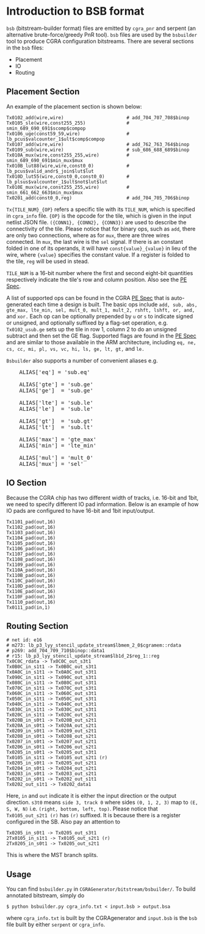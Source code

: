 # Introduction to BSB format

`bsb` (bitstream-builder format) files are emitted by `cgra_pnr` and
serpent (an alternative brute-force/greedy PnR tool). `bsb` files are
used by the `bsbuilder` tool to produce CGRA configuration bitstreams.
There are several sections in the `bsb` files:

+ Placement
+ IO
+ Routing

## Placement Section
An example of the placement section is shown below:
```
Tx0102_add(wire,wire)                       # add_704_707_708$binop
Tx0105_sle(wire,const255_255)               # smin_689_690_691$scomp$compop
Tx0106_uge(const59_59,wire)                 # lb_pcus$valcounter_1$ult$comp$compop
Tx0107_add(wire,wire)                       # add_762_763_764$binop
Tx0109_sub(wire,wire)                       # sub_686_688_689$binop
Tx010A_mux(wire,const255_255,wire)          # smin_689_690_691$min_mux$mux
Tx010B_lut88(wire,wire,const0_0)            # lb_pcus$valid_andr$_join$lut$lut
Tx010D_lut55(wire,const0_0,const0_0)        # lb_plsus$valcounter_1$ult$not$lut$lut
Tx010E_mux(wire,const255_255,wire)          # smin_661_662_663$min_mux$mux
Tx0201_add(const0_0,reg)                    # add_704_705_706$binop
```

`Tx{TILE_NUM}_{OP}` refers a specific tile with its `TILE_NUM`, which is
specified in `cgra_info` file. 
`{OP}` is the opcode for the tile, which is
given in the input netlist JSON file. `({CONN1}, {CONN2}, {CONN3})` are used
to describe the connectivity of the tile. Please notice that for binary ops,
such as `add`, there are only two connections, where as for `mux`, there are
three wires connected. In `mux`, the last wire is the `sel` signal. If there
is an constant folded in one of its operands, it will have
`const{value}_{value}` in lieu of the wire, where `{value}` specifies the
constant value. If a register is folded to the tile, `reg` will be used in
stead.

`TILE_NUM` is a 16-bit number where the first and second eight-bit
quantities respectively indicate the tile's row and column position.
Also see the 
<a href="https://github.com/StanfordAHA/CGRAGenerator/wiki/PE-Spec#tile_number">
PE Spec</a>.

A list of supported ops can be found in the CGRA 
<a href="https://github.com/StanfordAHA/CGRAGenerator/wiki/PE-Spec#alu_ops">
PE Spec</a>
that is auto-generated each time a design is built.  The basic ops include
`add, sub, abs, gte_max, lte_min, sel, mult_0, mult_1, mult_2, rshft,
lshft, or, and,` and `xor.`
Each op can be optionally prepended by `u` or `s` to indicate signed or unsigned,
and optionally suffixed by a flag-set operation, e.g. `Tx0102_usub.ge`
sets up the tile in row 1, column 2 to do an unsigned subtract and
then set the GE flag.  Supported flags are found in the
<a href="https://github.com/StanfordAHA/CGRAGenerator/wiki/PE-Spec#pe_flags">
PE Spec</a> and are similar to those available in the ARM
architecture,
including `eq, ne, cs, cc, mi, pl, vs, vc, hi, ls, ge, lt, gt,` and `le.`

`Bsbuilder` also supports a number of convenient aliases e.g.

<pre>
    ALIAS['eq'] = 'sub.eq'

    ALIAS['gte'] = 'sub.ge'
    ALIAS['ge']  = 'sub.ge'

    ALIAS['lte'] = 'sub.le'
    ALIAS['le']  = 'sub.le'

    ALIAS['gt']  = 'sub.gt'
    ALIAS['lt']  = 'sub.lt'

    ALIAS['max'] = 'gte_max'
    ALIAS['min'] = 'lte_min'

    ALIAS['mul'] = 'mult_0'
    ALIAS['mux'] = 'sel'
</pre>


## IO Section
Because the CGRA chip has two different width of tracks, i.e. 16-bit and 1bit,
we need to specify different IO pad information. Below is an example of how
IO pads are configured to have 16-bit and 1bit input/output.
```
Tx1101_pad(out,16)
Tx1102_pad(out,16)
Tx1103_pad(out,16)
Tx1104_pad(out,16)
Tx1105_pad(out,16)
Tx1106_pad(out,16)
Tx1107_pad(out,16)
Tx1108_pad(out,16)
Tx1109_pad(out,16)
Tx110A_pad(out,16)
Tx110B_pad(out,16)
Tx110C_pad(out,16)
Tx110D_pad(out,16)
Tx110E_pad(out,16)
Tx110F_pad(out,16)
Tx1110_pad(out,16)
Tx0111_pad(in,1)
```

## Routing Section
```
# net id: e16
# m273: lb_p3_lyy_stencil_update_stream$lbmem_2_0$cgramem::rdata
# p269: add_704_709_710$binop::data1
# r15: lb_p3_lyy_stencil_update_stream$lb1d_2$reg_1::reg
Tx0C0C_rdata -> Tx0C0C_out_s3t1
Tx0B0C_in_s1t1 -> Tx0B0C_out_s3t1
Tx0A0C_in_s1t1 -> Tx0A0C_out_s3t1
Tx090C_in_s1t1 -> Tx090C_out_s3t1
Tx080C_in_s1t1 -> Tx080C_out_s3t1
Tx070C_in_s1t1 -> Tx070C_out_s3t1
Tx060C_in_s1t1 -> Tx060C_out_s3t1
Tx050C_in_s1t1 -> Tx050C_out_s3t1
Tx040C_in_s1t1 -> Tx040C_out_s3t1
Tx030C_in_s1t1 -> Tx030C_out_s3t1
Tx020C_in_s1t1 -> Tx020C_out_s2t1
Tx020B_in_s0t1 -> Tx020B_out_s2t1
Tx020A_in_s0t1 -> Tx020A_out_s2t1
Tx0209_in_s0t1 -> Tx0209_out_s2t1
Tx0208_in_s0t1 -> Tx0208_out_s2t1
Tx0207_in_s0t1 -> Tx0207_out_s2t1
Tx0206_in_s0t1 -> Tx0206_out_s2t1
Tx0205_in_s0t1 -> Tx0205_out_s3t1
Tx0105_in_s1t1 -> Tx0105_out_s2t1 (r)
Tx0205_in_s0t1 -> Tx0205_out_s2t1
Tx0204_in_s0t1 -> Tx0204_out_s2t1
Tx0203_in_s0t1 -> Tx0203_out_s2t1
Tx0202_in_s0t1 -> Tx0202_out_s1t1
Tx0202_out_s1t1 -> Tx0202_data1
```
Here, `in` and `out` indicate it is either the input direction or the output
direction. ``s3t0`` means ``side 3, track 0`` where sides `(0, 1, 2, 3)`
map to `(E, S, W, N)` i.e. `(right, bottom, left, top)`. Please notice that
`Tx0105_out_s2t1 (r)` has `(r)` suffixed. It is because there is a register
configured in the SB. Also pay an attention to
```
Tx0205_in_s0t1 -> Tx0205_out_s3t1
2Tx0105_in_s1t1 -> Tx0105_out_s2t1 (r)
2Tx0205_in_s0t1 -> Tx0205_out_s2t1
```
This is where the MST branch splits.

## Usage
You can find `bsbuilder.py` in `CGRAGenerator/bitstream/bsbuilder/`. To build
annotated bitstream, simply do
```
$ python bsbuilder.py cgra_info.txt < input.bsb > output.bsa
```
where `cgra_info.txt` is built by the CGRAgenerator and `input.bsb` is the
`bsb` file built by either `serpent` or `cgra_info`.
